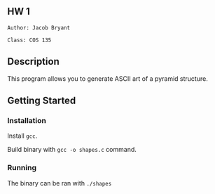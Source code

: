 ## HW 1

```
Author: Jacob Bryant

Class: COS 135
```

## Description

This program allows you to generate ASCII art of a pyramid structure.

## Getting Started

### Installation

Install `gcc`.

Build binary with `gcc -o shapes.c` command.

### Running

The binary can be ran with `./shapes`
